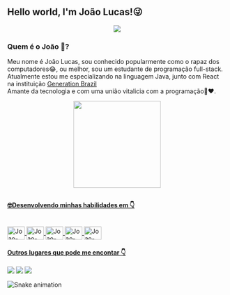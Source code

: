 ## Hello world, I'm João Lucas!😜

<p align="center"> 
    <img src="https://readme-typing-svg.herokuapp.com?color=16A085&size=28&center=true&vCenter=true&lines=Full-Stack+Developer"(https://git.io/typing-svg)>
 </p>
 
 ### Quem é o João 🤔?
 Meu nome é João Lucas, sou conhecido popularmente como o rapaz dos computadores😂, ou melhor, sou um estudante de programação full-stack.<br>
 Atualmente estou me especializando na linguagem Java, junto com React na instituição [Generation Brazil](https://www.linkedin.com/school/generationbrasil/)<br>
 Amante da tecnologia e com uma união vitalicia com a programação💍❤️.
<div align="center">
  <a href="https://github.com/Joaolucas398">
  <img height="200em" src="https://github-readme-stats.vercel.app/api/top-langs/?username=Joaolucas398&layout=compact&langs_count=7&theme=dark"/>
</div>
  
##
 #### 🤓Desenvolvendo minhas habilidades em 👇 
<div style="display: inline_block"><br>
<img align="center" alt="Joao-React" height="30" width="40" src="https://img.shields.io/badge/-React-blue">
<img align="center" alt="Joao-HTML" height="30" width="40" src="https://img.shields.io/badge/-HTML-orange">
<img align="center" alt="Joao-CSS" height="30" width="40" src="https://img.shields.io/badge/-CSS-blue">  
<img align="center" alt="Joao-Java" height="30" width="40" src="https://img.shields.io/badge/-JAVA-black"> 
<img align="center" alt="Joao-Java" height="30" width="40" src="https://img.shields.io/badge/-SQL-blue"> 
</div>
 
  #### Outros lugares que pode me encontar 👇
<div>
<a href="https://www.instagram.com/lucasbreckgm" target="_blank"><img src="https://img.shields.io/badge/-Instagram-%23E4405F?style=for-the-badge&logo=instagram&logoColor=white" target="_blank"></a>
<a href = "mailto:joaolucadesouzapaz1@gmail.com"><img src="https://img.shields.io/badge/-Gmail-%23333?style=for-the-badge&logo=gmail&logoColor=white" target="_blank"></a>
<a href="https://www.linkedin.com/in/jlsouzapaz/" target="_blank"><img src="https://img.shields.io/badge/-LinkedIn-%230077B5?style=for-the-badge&logo=linkedin&logoColor=white" target="_blank"></a> 
 
  ![Snake animation](https://github.com/Joaolucas398/Joaolucas398/blob/output/github-contribution-grid-snake.svg)
   
</div>

